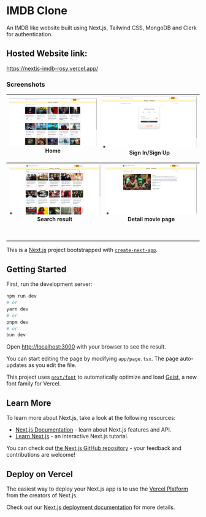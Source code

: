# IMDB Clone

An IMDB like website built using Next.js, Tailwind CSS, MongoDB and Clerk for authentication.

## Hosted Website link:

https://nextjs-imdb-rosy.vercel.app/

### Screenshots

| ![screenshot](https://raw.githubusercontent.com/chairielazizi/nextjs_imdb/master/screenshots/home.png) Home | ![screenshot](https://raw.githubusercontent.com/chairielazizi/nextjs_imdb/master/screenshots/login.png) Sign In/Sign Up |
| ----------------------------------------------------------------------------------------------------------- | ----------------------------------------------------------------------------------------------------------------------- |

| ![screenshot](https://raw.githubusercontent.com/chairielazizi/nextjs_imdb/master/screenshots/search.png) Search result | ![screenshot](https://raw.githubusercontent.com/chairielazizi/nextjs_imdb/master/screenshots/detail.png) Detail movie page |
| ---------------------------------------------------------------------------------------------------------------------- | -------------------------------------------------------------------------------------------------------------------------- |

<br/>

---

This is a [Next.js](https://nextjs.org) project bootstrapped with [`create-next-app`](https://nextjs.org/docs/app/api-reference/cli/create-next-app).

## Getting Started

First, run the development server:

```bash
npm run dev
# or
yarn dev
# or
pnpm dev
# or
bun dev
```

Open [http://localhost:3000](http://localhost:3000) with your browser to see the result.

You can start editing the page by modifying `app/page.tsx`. The page auto-updates as you edit the file.

This project uses [`next/font`](https://nextjs.org/docs/app/building-your-application/optimizing/fonts) to automatically optimize and load [Geist](https://vercel.com/font), a new font family for Vercel.

## Learn More

To learn more about Next.js, take a look at the following resources:

- [Next.js Documentation](https://nextjs.org/docs) - learn about Next.js features and API.
- [Learn Next.js](https://nextjs.org/learn) - an interactive Next.js tutorial.

You can check out [the Next.js GitHub repository](https://github.com/vercel/next.js) - your feedback and contributions are welcome!

## Deploy on Vercel

The easiest way to deploy your Next.js app is to use the [Vercel Platform](https://vercel.com/new?utm_medium=default-template&filter=next.js&utm_source=create-next-app&utm_campaign=create-next-app-readme) from the creators of Next.js.

Check out our [Next.js deployment documentation](https://nextjs.org/docs/app/building-your-application/deploying) for more details.
